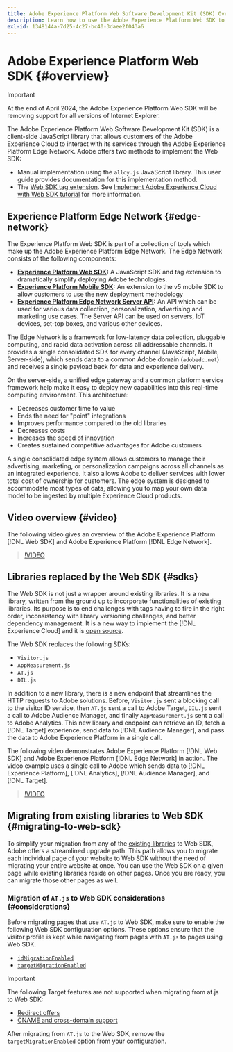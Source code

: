 ```yaml
---
title: Adobe Experience Platform Web Software Development Kit (SDK) Overview
description: Learn how to use the Adobe Experience Platform Web SDK to integrate Platform capabilities into your website.
exl-id: 1348144a-7d25-4c27-bc40-3daee2f043a6
---
```


# Adobe Experience Platform Web SDK {#overview}

>[!IMPORTANT]
>
>At the end of April 2024, the Adobe Experience Platform Web SDK will be removing support for all versions of Internet Explorer.

The Adobe Experience Platform Web Software Development Kit (SDK) is a client-side JavaScript library that allows customers of the Adobe Experience Cloud to interact with its services through the Adobe Experience Platform Edge Network. Adobe offers two methods to implement the Web SDK:

* Manual implementation using the `alloy.js` JavaScript library. This user guide provides documentation for this implementation method.
* The [Web SDK tag extension](../tags/extensions/client/web-sdk/web-sdk-extension-configuration.md). See [Implement Adobe Experience Cloud with Web SDK tutorial](https://experienceleague.adobe.com/docs/platform-learn/implement-web-sdk/overview.html) for more information.

## Experience Platform Edge Network {#edge-network}

The Experience Platform Web SDK is part of a collection of tools which make up the Adobe Experience Platform Edge Network. The Edge Network consists of the following components:

* **[Experience Platform Web SDK](#overview):** A JavaScript SDK and tag extension to dramatically simplify deploying Adobe technologies.
* **[Experience Platform Mobile SDK](https://developer.adobe.com/client-sdks/home/):** An extension to the v5 mobile SDK to allow customers to use the new deployment methodology
* **[Experience Platform Edge Network Server API](../server-api/overview.md):** An API which can be used for various data collection, personalization, advertising and marketing use cases. The Server API can be used on servers, IoT devices, set-top boxes, and various other devices.

The Edge Network is a framework for low-latency data collection, pluggable computing, and rapid data activation across all addressable channels. It provides a single consolidated SDK for every channel (JavaScript, Mobile, Server-side), which sends data to a common Adobe domain (`adobedc.net`) and receives a single payload back for data and experience delivery.

On the server-side, a unified edge gateway and a common platform service framework help make it easy to deploy new capabilities into this real-time computing environment. This architecture:

* Decreases customer time to value
* Ends the need for "point" integrations
* Improves performance compared to the old libraries
* Decreases costs
* Increases the speed of innovation
* Creates sustained competitive advantages for Adobe customers

A single consolidated edge system allows customers to manage their advertising, marketing, or personalization campaigns across all channels as an integrated experience. It also allows Adobe to deliver services with lower total cost of ownership for customers. The edge system is designed to accommodate most types of data, allowing you to map your own data model to be ingested by multiple Experience Cloud products.

## Video overview {#video}

The following video gives an overview of the Adobe Experience Platform [!DNL Web SDK] and Adobe Experience Platform [!DNL Edge Network].

>[!VIDEO](https://video.tv.adobe.com/v/34141?quality=12&learn=on)

## Libraries replaced by the Web SDK {#sdks}

The Web SDK is not just a wrapper around existing libraries. It is a new library, written from the ground up to incorporate functionalities of existing libraries. Its purpose is to end challenges with tags having to fire in the right order, inconsistency with library versioning challenges, and better dependency management. It is a new way to implement the [!DNL Experience Cloud] and it is [open source](https://github.com/adobe/alloy).

The Web SDK replaces the following SDKs:

* `Visitor.js`
* `AppMeasurement.js`
* `AT.js`
* `DIL.js`

In addition to a new library, there is a new endpoint that streamlines the HTTP requests to Adobe solutions. Before, `Visitor.js` sent a blocking call to the visitor ID service, then `AT.js` sent a call to Adobe Target, `DIL.js` sent a call to Adobe Audience Manager, and finally `AppMeasurement.js` sent a call to Adobe Analytics. This new library and endpoint can retrieve an ID, fetch a [!DNL Target] experience, send data to [!DNL Audience Manager], and pass the data to Adobe Experience Platform in a single call.

The following video demonstrates Adobe Experience Platform [!DNL Web SDK] and Adobe Experience Platform [!DNL Edge Network] in action. The video example uses a single call to Adobe which sends data to [!DNL Experience Platform], [!DNL Analytics], [!DNL Audience Manager], and [!DNL Target].

>[!VIDEO](https://video.tv.adobe.com/v/34148)

## Migrating from existing libraries to Web SDK {#migrating-to-web-sdk}

To simplify your migration from any of the [existing libraries](#sdks) to Web SDK, Adobe offers a streamlined upgrade path. This path allows you to migrate each individual page of your website to Web SDK without the need of migrating your entire website at once. You can use the Web SDK on a given page while existing libraries reside on other pages. Once you are ready, you can migrate those other pages as well.

### Migration of `AT.js` to Web SDK considerations {#considerations}

Before migrating pages that use `AT.js` to Web SDK, make sure to enable the following Web SDK configuration options. These options ensure that the visitor profile is kept while navigating from pages with `AT.js` to pages using Web SDK.

* [`idMigrationEnabled`](/help/web-sdk/commands/configure/idmigrationenabled.md)
* [`targetMigrationEnabled`](/help/web-sdk/commands/configure/targetmigrationenabled.md)


>[!IMPORTANT]
>
>The following Target features are not supported when migrating from at.js to Web SDK:
>
>* [Redirect offers](https://experienceleague.adobe.com/docs/target/using/experiences/offers/offer-redirect.html)
>* [CNAME and cross-domain support](https://experienceleague.adobe.com/docs/target-dev/developer/client-side/at-js-implementation/atjs-cookies.html)

After migrating from `AT.js` to the Web SDK, remove the `targetMigrationEnabled` option from your configuration.
